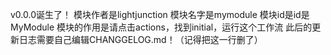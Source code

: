 v0.0.0诞生了！
模块作者是lightjunction
模块名字是mymodule
模块id是id是MyModule
模块的作用是请点击actions，找到initial，运行这个工作流
此后的更新日志需要自己编辑CHANGGELOG.md！（记得把这一行删了）

